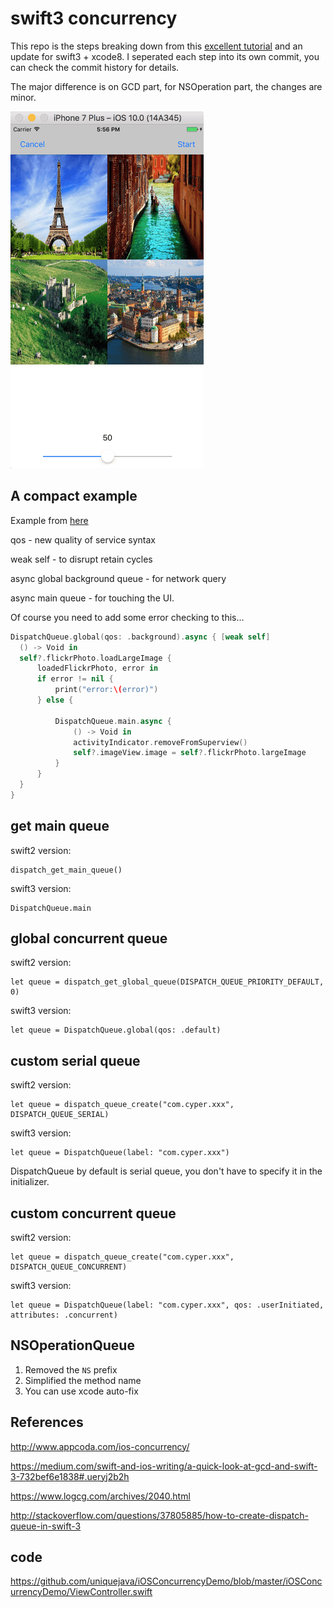# swift3 concurrency
This repo is the steps breaking down from this [excellent tutorial][1] and an update for swift3 + xcode8. I seperated each step into its own commit, you can check the commit history for details.

The major difference is on GCD part, for NSOperation part, the changes are minor.

![](ios_concurrency_demo.png)

## A compact example
Example from [here][2]

qos - new quality of service syntax

weak self - to disrupt retain cycles

async global background queue - for network query

async main queue - for touching the UI.

Of course you need to add some error checking to this...

```swift
DispatchQueue.global(qos: .background).async { [weak self]
  () -> Void in
  self?.flickrPhoto.loadLargeImage {
      loadedFlickrPhoto, error in
      if error != nil {
          print("error:\(error)")
      } else {
      
          DispatchQueue.main.async {
              () -> Void in
              activityIndicator.removeFromSuperview()
              self?.imageView.image = self?.flickrPhoto.largeImage
          }
      }
  }
}
```

## get main queue
swift2 version:

    dispatch_get_main_queue()
    
swift3 version:

    DispatchQueue.main    

## global concurrent queue
swift2 version:

    let queue = dispatch_get_global_queue(DISPATCH_QUEUE_PRIORITY_DEFAULT, 0)

swift3 version:

    let queue = DispatchQueue.global(qos: .default) 

## custom serial queue
swift2 version:

    let queue = dispatch_queue_create("com.cyper.xxx", DISPATCH_QUEUE_SERIAL)

swift3 version:

    let queue = DispatchQueue(label: "com.cyper.xxx")
    
DispatchQueue by default is serial queue, you don't have to specify it in the initializer.

## custom concurrent queue
swift2 version:

    let queue = dispatch_queue_create("com.cyper.xxx", DISPATCH_QUEUE_CONCURRENT)

swift3 version:

    let queue = DispatchQueue(label: "com.cyper.xxx", qos: .userInitiated, attributes: .concurrent)

## NSOperationQueue
1. Removed the `NS` prefix
2. Simplified the method name
3. You can use xcode auto-fix

## References
http://www.appcoda.com/ios-concurrency/

https://medium.com/swift-and-ios-writing/a-quick-look-at-gcd-and-swift-3-732bef6e1838#.ueryj2b2h

https://www.logcg.com/archives/2040.html

http://stackoverflow.com/questions/37805885/how-to-create-dispatch-queue-in-swift-3

## code

https://github.com/uniquejava/iOSConcurrencyDemo/blob/master/iOSConcurrencyDemo/ViewController.swift

[1]: http://www.appcoda.com/ios-concurrency/
[2]: http://stackoverflow.com/questions/37805885/how-to-create-dispatch-queue-in-swift-3



